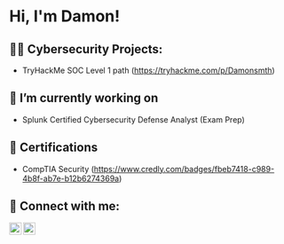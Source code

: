 <h1>Hi, I'm Damon!</h1>

<h2>👨‍💻 Cybersecurity Projects:</h2>

- TryHackMe SOC Level 1 path (https://tryhackme.com/p/Damonsmth)

<h2> 🔭 I’m currently working on </h2>

- Splunk Certified Cybersecurity Defense Analyst (Exam Prep)
  
<h2>📜 Certifications</h2>

- CompTIA Security (https://www.credly.com/badges/fbeb7418-c989-4b8f-ab7e-b12b6274369a)
<h2> 🤳 Connect with me:</h2>



[<img align="left" alt="JoshMadakor | LinkedIn" width="22px" src="https://cdn.jsdelivr.net/npm/simple-icons@v3/icons/linkedin.svg" />][linkedin]
[<img align="left" alt="JoshMadakor | Instagram" width="22px" src="https://cdn.jsdelivr.net/npm/simple-icons@v3/icons/instagram.svg" />][instagram]


[instagram]: https://instagram.com/beyond_dame?utm_source=qr
[linkedin]: https://www.linkedin.com/in/damon-smith-5922bb19a

<!--
**joshmadakor1/joshmadakor1** is a ✨ _special_ ✨ repository because its `README.md` (this file) appears on your GitHub profile.

Here are some ideas to get you started:

- 🔭 I’m currently working on ...
- 🌱 I’m currently learning ...
- 👯 I’m looking to collaborate on ...
- 🤔 I’m looking for help with ...
- 💬 Ask me about ...
- 📫 How to reach me: ...
- 😄 Pronouns: ...
- ⚡ Fun fact: ...
-->
